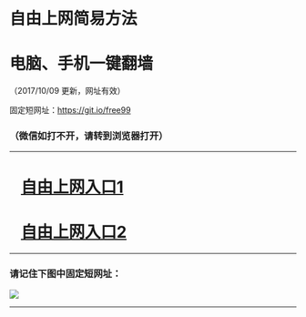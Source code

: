 ﻿# 自由上网简易方法

# 电脑、手机一键翻墙

（2017/10/09 更新，网址有效）

固定短网址：https://git.io/free99

### （微信如打不开，请转到浏览器打开）


***





# &nbsp;&nbsp; <a href="http://ft2854417258.fwq-tz-1001.info/fwqtz01.html?t=10090016064 " target="_blank">自由上网入口1</a>
# &nbsp;&nbsp; <a href="http://ft1260516579.fwq-tz-1002.info/fwqtz02.html?t=100900130516 " target="_blank">自由上网入口2</a>
***

### 请记住下图中固定短网址：

<img src="https://s3-us-west-2.amazonaws.com/fwq-1001/yjfq-20170905okok.png" /> 


***

